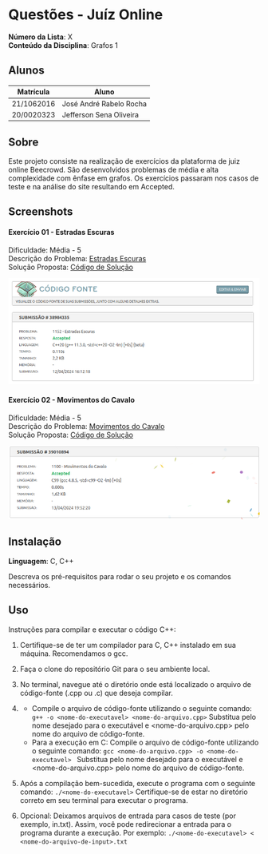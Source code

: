 # Questões - Juíz Online

**Número da Lista**: X<br>
**Conteúdo da Disciplina**: Grafos 1<br>

## Alunos

| Matrícula  | Aluno                               |
| ---------- | ----------------------------------- |
| 21/1062016 | José André Rabelo Rocha |
| 20/0020323 | Jefferson Sena Oliveira         |

## Sobre

Este projeto consiste na realização de exercícios da plataforma de juiz online Beecrowd. São desenvolvidos problemas de média e alta
complexidade com ênfase em grafos. Os exercícios passaram nos casos de teste e na análise do site resultando em Accepted. 

## Screenshots

#### Exercício 01 - Estradas Escuras

Dificuldade: Média - 5<br>
Descrição do Problema: [Estradas Escuras](https://judge.beecrowd.com/pt/problems/view/1152)<br>
Solução Proposta: [Código de Solução](https://github.com/projeto-de-algoritmos-2024/Grafos1_QuestoesJuizOnline/blob/master/Estradas_Escuras/estradas_escuras.cpp) 

![](assets/estradas_escuras.png)

#### Exercício 02 - Movimentos do Cavalo

Dificuldade: Média - 5<br>
Descrição do Problema: [Movimentos do Cavalo](https://judge.beecrowd.com/pt/problems/view/1100)<br>
Solução Proposta: [Código de Solução](https://github.com/projeto-de-algoritmos-2024/Grafos1_QuestoesJuizOnline/blob/master/Movimentos%20do%20Cavalo/movimentos_cavalo.c) 

![](assets/movimentos_cavalo.png)

## Instalação

**Linguagem**: C, C++<br>
<!-- **Framework**: (caso exista)<br> -->
Descreva os pré-requisitos para rodar o seu projeto e os comandos necessários.

## Uso

Instruções para compilar e executar o código C++:

1. Certifique-se de ter um compilador para C, C++ instalado em sua máquina. Recomendamos o gcc.

2. Faça o clone do repositório Git para o seu ambiente local.

3. No terminal, navegue até o diretório onde está localizado o arquivo de código-fonte (.cpp ou .c) que deseja compilar.

4. - Compile o arquivo de código-fonte utilizando o seguinte comando:
```g++ -o <nome-do-executavel> <nome-do-arquivo.cpp>```
Substitua <nome-do-executavel> pelo nome desejado para o executável e <nome-do-arquivo.cpp> pelo nome do arquivo de código-fonte.
    - Para a execução em C: Compile o arquivo de código-fonte utilizando o seguinte comando:
```gcc <nome-do-arquivo.cpp> -o <nome-do-executavel> ```
Substitua <nome-do-executavel> pelo nome desejado para o executável e <nome-do-arquivo.cpp> pelo nome do arquivo de código-fonte.

5. Após a compilação bem-sucedida, execute o programa com o seguinte comando:
```./<nome-do-executavel>```
Certifique-se de estar no diretório correto em seu terminal para executar o programa.

6. Opcional: Deixamos arquivos de entrada para casos de teste (por exemplo, in.txt). Assim, você pode redirecionar a entrada para o programa durante a execução. Por exemplo:
```./<nome-do-executavel> < <nome-do-arquivo-de-input>.txt```

<!--## Outros

Quaisquer outras informações sobre seu projeto podem ser descritas abaixo.

-->
